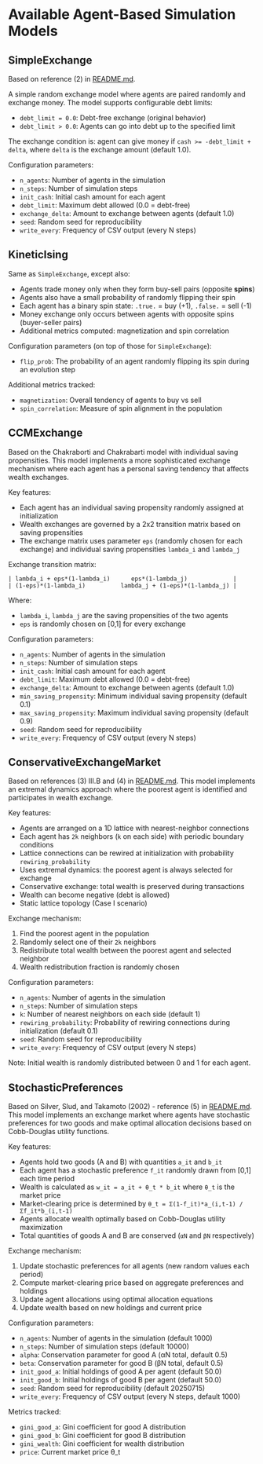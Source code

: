 # Available Agent-Based Simulation Models

## SimpleExchange

Based on reference (2) in [README.md](README.md).

A simple random exchange model where agents are paired randomly and exchange money. The model supports configurable debt limits:

- `debt_limit = 0.0`: Debt-free exchange (original behavior)
- `debt_limit > 0.0`: Agents can go into debt up to the specified limit

The exchange condition is: agent can give money if `cash >= -debt_limit + delta`, where `delta` is the exchange amount (default 1.0).

Configuration parameters:
- `n_agents`: Number of agents in the simulation
- `n_steps`: Number of simulation steps
- `init_cash`: Initial cash amount for each agent
- `debt_limit`: Maximum debt allowed (0.0 = debt-free)
- `exchange_delta`: Amount to exchange between agents (default 1.0)
- `seed`: Random seed for reproducibility
- `write_every`: Frequency of CSV output (every N steps)

## KineticIsing

Same as `SimpleExchange`, except also:
- Agents trade money only when they form buy-sell pairs (opposite **spins**)
- Agents also have a small probability of randomly flipping their spin
- Each agent has a binary spin state: `.true.` = buy (+1), `.false.` = sell (-1)
- Money exchange only occurs between agents with opposite spins (buyer-seller pairs)
- Additional metrics computed: magnetization and spin correlation

Configuration parameters (on top of those for `SimpleExchange`):
- `flip_prob`: The probability of an agent randomly flipping its spin during an evolution step

Additional metrics tracked:
- `magnetization`: Overall tendency of agents to buy vs sell
- `spin_correlation`: Measure of spin alignment in the population

## CCMExchange

Based on the Chakraborti and Chakrabarti model with individual saving propensities. This model implements a more sophisticated exchange mechanism where each agent has a personal saving tendency that affects wealth exchanges.

Key features:
- Each agent has an individual saving propensity randomly assigned at initialization
- Wealth exchanges are governed by a 2x2 transition matrix based on saving propensities
- The exchange matrix uses parameter `eps` (randomly chosen for each exchange) and individual saving propensities `lambda_i` and `lambda_j`

Exchange transition matrix:
```
| lambda_i + eps*(1-lambda_i)      eps*(1-lambda_j)             |
| (1-eps)*(1-lambda_i)          lambda_j + (1-eps)*(1-lambda_j) |
```

Where:
- `lambda_i`, `lambda_j` are the saving propensities of the two agents
- `eps` is randomly chosen on [0,1] for every exchange

Configuration parameters:
- `n_agents`: Number of agents in the simulation
- `n_steps`: Number of simulation steps
- `init_cash`: Initial cash amount for each agent
- `debt_limit`: Maximum debt allowed (0.0 = debt-free)
- `exchange_delta`: Amount to exchange between agents (default 1.0)
- `min_saving_propensity`: Minimum individual saving propensity (default 0.1)
- `max_saving_propensity`: Maximum individual saving propensity (default 0.9)
- `seed`: Random seed for reproducibility
- `write_every`: Frequency of CSV output (every N steps)

## ConservativeExchangeMarket

Based on references (3) III.B and (4) in [README.md](README.md). This model implements an extremal dynamics approach where the poorest agent is identified and participates in wealth exchange.

Key features:
- Agents are arranged on a 1D lattice with nearest-neighbor connections
- Each agent has `2k` neighbors (`k` on each side) with periodic boundary conditions
- Lattice connections can be rewired at initialization with probability `rewiring_probability`
- Uses extremal dynamics: the poorest agent is always selected for exchange
- Conservative exchange: total wealth is preserved during transactions
- Wealth can become negative (debt is allowed)
- Static lattice topology (Case I scenario)

Exchange mechanism:
1. Find the poorest agent in the population
2. Randomly select one of their `2k` neighbors
3. Redistribute total wealth between the poorest agent and selected neighbor
4. Wealth redistribution fraction is randomly chosen

Configuration parameters:
- `n_agents`: Number of agents in the simulation
- `n_steps`: Number of simulation steps
- `k`: Number of nearest neighbors on each side (default 1)
- `rewiring_probability`: Probability of rewiring connections during initialization (default 0.1)
- `seed`: Random seed for reproducibility
- `write_every`: Frequency of CSV output (every N steps)

Note: Initial wealth is randomly distributed between 0 and 1 for each agent.

## StochasticPreferences

Based on Silver, Slud, and Takamoto (2002) - reference (5) in [README.md](README.md). This model implements an exchange market where agents have stochastic preferences for two goods and make optimal allocation decisions based on Cobb-Douglas utility functions.

Key features:
- Agents hold two goods (A and B) with quantities `a_it` and `b_it`
- Each agent has a stochastic preference `f_it` randomly drawn from [0,1] each time period
- Wealth is calculated as `w_it = a_it + θ_t * b_it` where `θ_t` is the market price
- Market-clearing price is determined by `θ_t = Σ(1-f_it)*a_(i,t-1) / Σf_it*b_(i,t-1)`
- Agents allocate wealth optimally based on Cobb-Douglas utility maximization
- Total quantities of goods A and B are conserved (`αN` and `βN` respectively)

Exchange mechanism:
1. Update stochastic preferences for all agents (new random values each period)
2. Compute market-clearing price based on aggregate preferences and holdings
3. Update agent allocations using optimal allocation equations
4. Update wealth based on new holdings and current price

Configuration parameters:
- `n_agents`: Number of agents in the simulation (default 1000)
- `n_steps`: Number of simulation steps (default 10000)
- `alpha`: Conservation parameter for good A (αN total, default 0.5)
- `beta`: Conservation parameter for good B (βN total, default 0.5)
- `init_good_a`: Initial holdings of good A per agent (default 50.0)
- `init_good_b`: Initial holdings of good B per agent (default 50.0)
- `seed`: Random seed for reproducibility (default 20250715)
- `write_every`: Frequency of CSV output (every N steps, default 1000)

Metrics tracked:
- `gini_good_a`: Gini coefficient for good A distribution
- `gini_good_b`: Gini coefficient for good B distribution
- `gini_wealth`: Gini coefficient for wealth distribution
- `price`: Current market price θ_t

